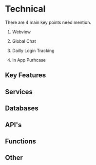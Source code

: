 # Technical

There are 4 main key points need mention. 

 1. Webview 

 2. Global Chat

 3. Dailly Login Tracking

 4. In App Purhcase




## Key Features

## Services 

## Databases

## API's

## Functions

## Other
